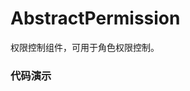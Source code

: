 # AbstractPermission

权限控制组件，可用于角色权限控制。

### 代码演示

<AppCodebox 
  src="src/abstract-permission/demo/index" 
  title="基本用法" 
  desc="通过初始化用户角色信息，可用于进行视图，按钮等权限控制。" 
/>

<AppCodebox 
  src="src/abstract-permission/demo/index.view" 
  title="自定义无权限视图" 
  desc="" 
/>

<AppCodebox 
  src="src/abstract-permission/demo/index.wrap" 
  title="通过createPermissionView可以创建一个使用Permission包裹的组件。" 
  desc="" 
/>
